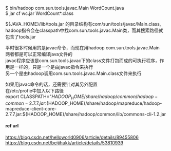 $ bin/hadoop com.sun.tools.javac.Main WordCount.java      
$ jar cf wc.jar WordCount*.class      

${JAVA_HOME}/lib/tools.jar 的目录结构有com/sun/tools/javac/Main.class,
hadoop指令会在classpath中找com.sun.tools.javac.Main类，而其搜索路径就包含了tools.jar   

平时很多时候用的是javac命令，而现在用hadoop com.sun.tools.javac.Main    
两者都是可以正常编译java文件的   
javac程序应该是com.sun.tools.javac下的class文件打包而成的可执行程序，作用是一样的，只是一个是由javac指令来执行    
另一个是由hadoop调用com.sun.tools.javac.Main.class文件来执行    

如果用javac命令的话，还需要针对其另外配置   
在/etc/profie中加入以下路径     
export CLASSPATH="${HADOOP_HOME}/share/hadoop/common/hadoop-common- 2.7.7.jar:${HADOOP_HOME}/share/hadoop/mapreduce/hadoop-mapreduce-client-core-2.7.7.jar:${HADOOP_HOME}/share/hadoop/common/lib/commons-cli-1.2.jar
      
      
 
#### ref url
https://blog.csdn.net/helloworld0906/article/details/89455806      
https://blog.csdn.net/beijihukk/article/details/53810939    
